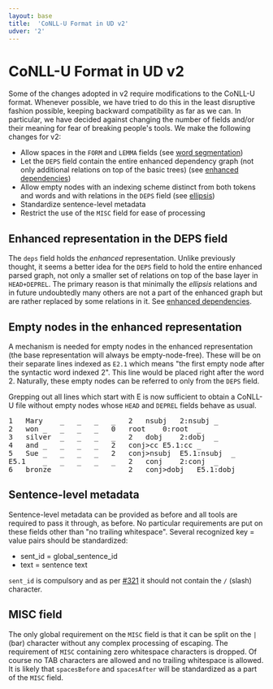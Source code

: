 ```yaml
---
layout: base
title:  'CoNLL-U Format in UD v2'
udver: '2'
---
```


# CoNLL-U Format in UD v2

Some of the changes adopted in v2 require modifications to the CoNLL-U format. Whenever possible, we have tried to do this in the least disruptive fashion possible, keeping backward compatibility as far as we can. In particular, we have decided against changing the number of fields and/or their meaning for fear of breaking people's tools. We make the following changes for v2:

* Allow spaces in the `FORM` and `LEMMA` fields (see [word segmentation](segmentation.html))
* Let the `DEPS` field contain the entire enhanced dependency graph (not only additional relations on top of the basic trees) (see [enhanced dependencies](enhanced.html))
* Allow empty nodes with an indexing scheme distinct from both tokens and words and with relations in the `DEPS` field (see [ellipsis](ellipsis.html))
* Standardize sentence-level metadata
* Restrict the use of the `MISC` field for ease of processing

## Enhanced representation in the DEPS field

The `deps` field holds the *enhanced* representation. Unlike previously thought, it seems a better idea for the `DEPS` field to hold the entire enhanced parsed graph, not only a smaller set of relations on top of the base layer in `HEAD+DEPREL`. The primary reason is that minimally the *ellipsis* relations and in future undoubtedly many others are not a part of the enhanced graph but are rather replaced by some relations in it. See [enhanced dependencies](enhanced.html).

## Empty nodes in the enhanced representation

A mechanism is needed for empty nodes in the enhanced representation (the base representation will always be empty-node-free). These will be on their separate lines indexed as `E2.1` which means "the first empty node after the syntactic word indexed 2". This line would be placed right after the word 2. Naturally, these empty nodes can be
referred to only from the `DEPS` field.

<!--There doesn't seem to be a clear idea of whether the empty nodes should receive any values in the `FORM, LEMMA, UPOS, FEAT`
fields. Probably `UPOS` could be somehow realistically filled.-->

Grepping out all lines which start with E is now sufficient to obtain a CoNLL-U file without empty nodes whose `HEAD` and `DEPREL` fields behave as usual.

<pre>
1	Mary	_	_	_	_	2	nsubj	2:nsubj	_
2	won	_	_	_	_	0	root	0:root	_
3	silver	_	_	_	_	2	dobj	2:dobj	_
4	and	_	_	_	_	2	conj>cc	E5.1:cc	_
5	Sue	_	_	_	_	2	conj>nsubj	E5.1:nsubj	_
E5.1	_	_	_	_	_	2	conj	2:conj	_
6	bronze	_	_	_	_	2	conj>dobj	E5.1:dobj	_
</pre>

<!--## Phrase-level features

Phrase-level features are features which apply to the whole phrase rather than a single word. These might include phrase-level negation, etc. In the CoNLL-U file, phrase-level features are prefixed with the `~` character but otherwise treated as usual. This will have the advantage of them sorting after any standard features.-->


## Sentence-level metadata

Sentence-level metadata can be provided as before and all tools are required to pass it through, as before. No particular requirements are put on these fields other than "no trailing whitespace". Several recognized key = value pairs should be standardized:

* sent_id = global_sentence_id
* text = sentence text

`sent_id` is compulsory and as per [#321](https://github.com/UniversalDependencies/docs/issues/321) it should not contain the `/` (slash) character.

## MISC field

The only global requirement on the `MISC` field is that it can be split on the `|` (bar) character without any complex processing of escaping. The requirement of `MISC` containing zero whitespace characters is dropped. Of course no TAB characters are allowed and no trailing whitespace is allowed. It is likely that `spacesBefore` and `spacesAfter` will be standardized as a part of the `MISC` field.

